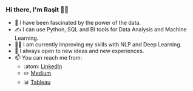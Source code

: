 ### Hi there, I'm Raşit :raising_hand_man:


- :100: I have been fascinated by the power of the data.
- :writing_hand: I can use Python, SQL and BI tools for Data Analysis and Machine Learning.
- :running_man: I am currently improving my skills with NLP and Deep Learning.
- :handshake: I always open to new ideas and new experiences.
- 📫 You can reach me from:
  - :atom: [LinkedIn](https://www.linkedin.com/in/rasitsayg%C4%B1l%C4%B1/)
  - :pencil2: [Medium](https://rstsaygili.medium.com/)
  - :bar_chart: [Tableau](https://public.tableau.com/profile/rasitsaygili#!/)

